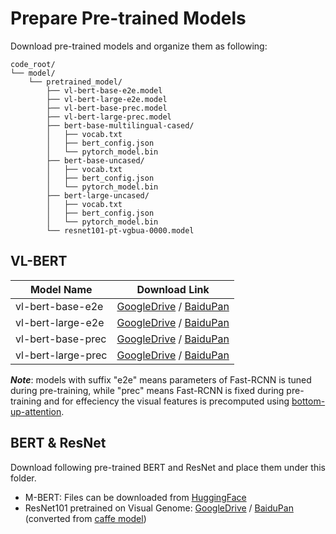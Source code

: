 # Prepare Pre-trained Models
Download pre-trained models and organize them as following:
```
code_root/
└── model/
    └── pretrained_model/
        ├── vl-bert-base-e2e.model
        ├── vl-bert-large-e2e.model
        ├── vl-bert-base-prec.model
        ├── vl-bert-large-prec.model
        ├── bert-base-multilingual-cased/
        │   ├── vocab.txt
        │   ├── bert_config.json
        │   └── pytorch_model.bin        
        ├── bert-base-uncased/
        │   ├── vocab.txt
        │   ├── bert_config.json
        │   └── pytorch_model.bin
        ├── bert-large-uncased/
        │   ├── vocab.txt
        │   ├── bert_config.json
        │   └── pytorch_model.bin
        └── resnet101-pt-vgbua-0000.model     
```


## VL-BERT

| Model Name         | Download Link    |
| ------------------ | ---------------  |
| vl-bert-base-e2e   | [GoogleDrive](https://drive.google.com/file/d/1jjV1ARYMs37tOaBalhJmwq7LcWeMai96/view?usp=sharing) / [BaiduPan](https://pan.baidu.com/s/1rl0Hl-iZZHL-3fj8hE_Uug) |
| vl-bert-large-e2e  | [GoogleDrive](https://drive.google.com/file/d/1YTHWWyP7Kq6zPySoEcTs3STaQdc5OJ7f/view?usp=sharing) / [BaiduPan](https://pan.baidu.com/s/1yqpDZRuGLsRXpklDgSC_Jw) |
| vl-bert-base-prec  | [GoogleDrive](https://drive.google.com/file/d/1YBFsyoWwz83VPzbimKymSBxE37gYtfgh/view?usp=sharing) / [BaiduPan](https://pan.baidu.com/s/1SvGbE2cjw8jEGWwSfJBFQQ) |
| vl-bert-large-prec | [GoogleDrive](https://drive.google.com/file/d/1REZLN7c3JCHVFoi_nEO-Nn6A4PTKIygG/view?usp=sharing) / [BaiduPan](https://pan.baidu.com/s/1k4eQe2rGGGVD24ZksJteNA) |

***Note***: models with suffix "e2e" means parameters of Fast-RCNN is tuned during pre-training, 
while "prec" means Fast-RCNN is fixed during pre-training and for effeciency the visual features is precomputed using
[bottom-up-attention](https://github.com/peteanderson80/bottom-up-attention). 

## BERT & ResNet

Download following pre-trained BERT and ResNet and place them under this folder.

* M-BERT: Files can be downloaded from [HuggingFace](https://huggingface.co/bert-base-multilingual-cased#)
* ResNet101 pretrained on Visual Genome: 
[GoogleDrive](https://drive.google.com/file/d/1qJYtsGw1SfAyvknDZeRBnp2cF4VNjiDE/view?usp=sharing) / [BaiduPan](https://pan.baidu.com/s/1_yfZG8VqbWmp5Kr9w2DKGQ) 
(converted from [caffe model](https://www.dropbox.com/s/wqada4qiv1dz9dk/resnet101_faster_rcnn_final.caffemodel?dl=1))
